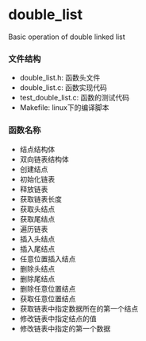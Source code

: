 # double_list
Basic operation of double linked list

### 文件结构
- double_list.h: 函数头文件
- double_list.c: 函数实现代码
- test_double_list.c: 函数的测试代码
- Makefile: linux下的编译脚本

### 函数名称
- 结点结构体
- 双向链表结构体
- 创建结点
- 初始化链表
- 释放链表
- 获取链表长度
- 获取头结点
- 获取尾结点
- 遍历链表
- 插入头结点
- 插入尾结点
- 任意位置插入结点 
- 删除头结点
- 删除尾结点
- 删除任意位置结点
- 获取任意位置结点
- 获取链表中指定数据所在的第一个结点
- 修改链表中指定结点的值
- 修改链表中指定的第一个数据